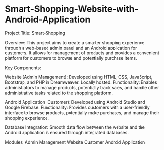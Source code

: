 # Smart-Shopping-Website-with-Android-Application
Project Title: Smart-Shopping

Overview: This project aims to create a smarter shopping experience through a web-based admin panel and an Android application for customers. It allows for management of products and provides a convenient platform for customers to browse and potentially purchase items.

Key Components:

Website (Admin Management):
Developed using HTML, CSS, JavaScript, Bootstrap, and PHP in Dreamweaver.
Locally hosted.
Functionality: Enables administrators to manage products, potentially track sales, and handle other administrative tasks related to the shopping platform.

Android Application (Customer):
Developed using Android Studio and Google Firebase.
Functionality: Provides customers with a user-friendly interface to browse products, potentially make purchases, and manage their shopping experience.

Database Integration:
Smooth data flow between the website and the Android application is ensured through integrated databases.

Modules:
Admin Management Website
Customer Android Application
